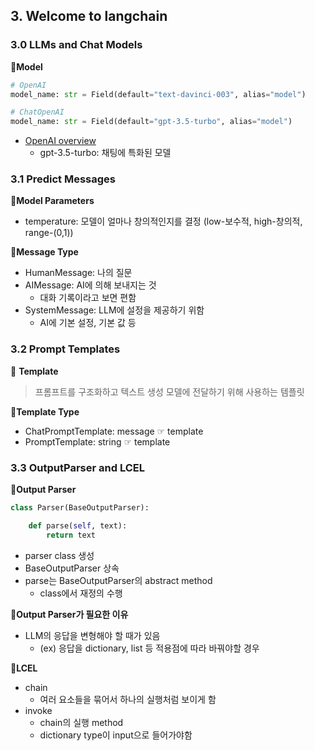 ## 3. Welcome to langchain

### 3.0 LLMs and Chat Models

📍**Model**

```python
# OpenAI
model_name: str = Field(default="text-davinci-003", alias="model")

# ChatOpenAI
model_name: str = Field(default="gpt-3.5-turbo", alias="model")
```

- [OpenAI overview](https://platform.openai.com/docs/models/overview)
  - gpt-3.5-turbo: 채팅에 특화된 모델

### 3.1 Predict Messages

📍**Model Parameters**

- temperature: 모델이 얼마나 창의적인지를 결정 (low-보수적, high-창의적, range-(0,1))

📍**Message Type**

- HumanMessage: 나의 질문
- AIMessage: AI에 의해 보내지는 것
  - 대화 기록이라고 보면 편함
- SystemMessage: LLM에 설정을 제공하기 위함
  - AI에 기본 설정, 기본 값 등

### 3.2 Prompt Templates

👀 **Template**

> 프롬프트를 구조화하고 텍스트 생성 모델에 전달하기 위해 사용하는 템플릿

📍**Template Type**

- ChatPromptTemplate: message ☞ template
- PromptTemplate: string ☞ template

### 3.3 OutputParser and LCEL

📍**Output Parser**

```python
class Parser(BaseOutputParser):

    def parse(self, text):
        return text
```

- parser class 생성
- BaseOutputParser 상속
- parse는 BaseOutputParser의 abstract method
  - class에서 재정의 수행

📌**Output Parser가 필요한 이유**

- LLM의 응답을 변형해야 할 때가 있음
  - (ex) 응답을 dictionary, list 등 적용점에 따라 바꿔야할 경우

📍**LCEL**

- chain
  - 여러 요소들을 묶어서 하나의 실행처럼 보이게 함
- invoke
  - chain의 실행 method
  - dictionary type이 input으로 들어가야함
